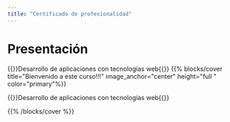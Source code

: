 ```yaml
---
title: "Certificado de profesionalidad"
---
```


# Presentación
{{<color>}}Desarrollo de aplicaciones con tecnologías web{{</color>}}
{{% blocks/cover title="Bienvenido a este curso!!!" image_anchor="center" height="full " color="primary"%}}

{{<color>}}Desarrollo de aplicaciones con tecnologías web{{</color>}}

{{% /blocks/cover %}}

